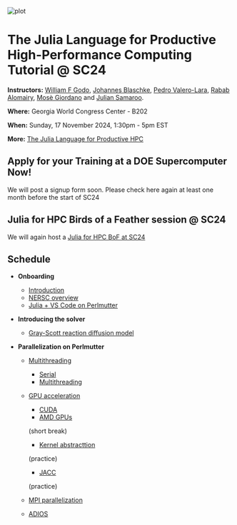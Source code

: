 ![plot](./assets/banner.png)


# The Julia Language for Productive High-Performance Computing Tutorial @ SC24

**Instructors:** [William F Godo](https://github.com/williamfgc), [Johannes Blaschke](https://github.com/JBlaschke), [Pedro Valero-Lara](https://github.com/pedrovalerolara), [Rabab Alomairy](https://github.com/Rabab53), [Mosè Giordano](https://github.com/giordano) and [Julian Samaroo](https://github.com/jpsamaroo).

**Where:**  Georgia World Congress Center - B202

**When:** Sunday, 17 November 2024, 1:30pm - 5pm EST

**More:** [The Julia Language for Productive HPC](https://sc24.conference-program.com/presentation/?id=tut130&sess=sess433)

## Apply for your Training at a DOE Supercomputer Now!

We will post a signup form soon. Please check here again at least one month before the start of SC24


## Julia for HPC Birds of a Feather session @ SC24

We will again host a [Julia for HPC BoF at SC24](https://github.com/JuliaParallel/julia-hpc-tutorial-sc24.git)

## Schedule

* **Onboarding**
  * [Introduction](./onboarding/)
  * [NERSC overview](./onboarding/)
  * [Julia + VS Code on Perlmutter](./onboarding/)

* **Introducing the solver**
  * [Gray-Scott reaction diffusion model](./solver/README.md)

* **Parallelization on Perlmutter**
  * [Multithreading](./codes/multithreading)
     * [Serial](./codes/multithreading)
     * [Multithreading](./codes/multithreading)
  * [GPU acceleration](./codes/accelerator)
     * [CUDA](./codes/accelerator)
     * [AMD GPUs](./codes/accelerator)

      (short break)
      
     * [Kernel abstracttion](./codes/accelerator)

     (practice)

     * [JACC](./codes/accelerator)

     (practice)

  * [MPI parallelization](./codes/mpi-distributed)
  * [ADIOS](./codes/adios2)
     